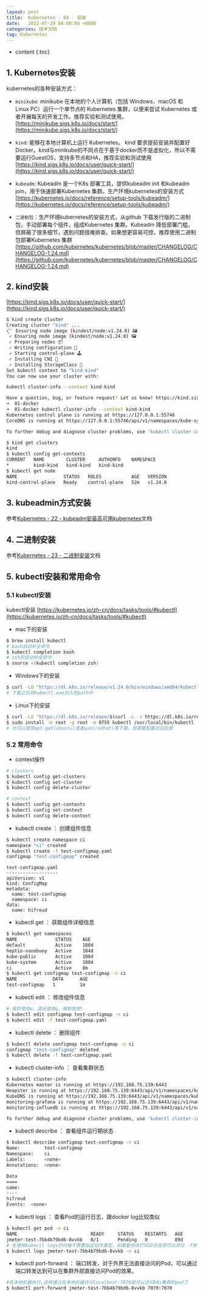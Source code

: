 ```yaml
---
layout: post
title:  Kubernetes - 04 - 安装
date:   2022-07-29 04:00:00 +0800
categories: 技术文档
tag: Kubernetes
---
```


* content
{:toc}


## 1. Kubernetes安装

kubernetes的各种安装方式：

+ `minikube`: minikube 在本地的个人计算机（包括 Windows、macOS 和 Linux PC）运行一个单节点的 Kubernetes 集群，以便来尝试 Kubernetes 或者开展每天的开发工作。推荐实验和测试使用。
[https://minikube.sigs.k8s.io/docs/start/](https://minikube.sigs.k8s.io/docs/start/)

+ `kind`: 能够在本地计算机上运行 Kubernetes。 kind 要求提前安装并配置好 Docker。kind与minikube的不同点在于基于docker而不是虚拟化，所以不需要运行GuestOS，支持多节点和HA，推荐实验和测试使用
[https://kind.sigs.k8s.io/docs/user/quick-start/](https://kind.sigs.k8s.io/docs/user/quick-start/)

+ `kubeadm`: Kubeadm 是一个K8s 部署工具，提供kubeadm init 和kubeadm join，用于快速部署Kubernetes 集群。生产环境kubernetes的安装方式
[https://kubernetes.io/docs/reference/setup-tools/kubeadm/](https://kubernetes.io/docs/reference/setup-tools/kubeadm/)

+ `二进制包`：生产环境kubernetes的安装方式，从github 下载发行版的二进制包，手动部署每个组件，组成Kubernetes 集群。Kubeadm 降低部署门槛，但屏蔽了很多细节，遇到问题很难排查。如果想更容易可控，推荐使用二进制包部署Kubernetes 集群
[https://github.com/kubernetes/kubernetes/blob/master/CHANGELOG/CHANGELOG-1.24.md](https://github.com/kubernetes/kubernetes/blob/master/CHANGELOG/CHANGELOG-1.24.md)

## 2. kind安装

[https://kind.sigs.k8s.io/docs/user/quick-start/](https://kind.sigs.k8s.io/docs/user/quick-start/)

```bash
$ kind create cluster   
Creating cluster "kind" ...
⢎⠁ Ensuring node image (kindest/node:v1.24.0) 🖼 
 ✓ Ensuring node image (kindest/node:v1.24.0) 🖼 
 ✓ Preparing nodes 📦  
 ✓ Writing configuration 📜 
 ✓ Starting control-plane 🕹️ 
 ✓ Installing CNI 🔌 
 ✓ Installing StorageClass 💾 
Set kubectl context to "kind-kind"
You can now use your cluster with:

kubectl cluster-info --context kind-kind

Have a question, bug, or feature request? Let us know! https://kind.sigs.k8s.io/#community 🙂
➜  01-docker 
➜  01-docker kubectl cluster-info --context kind-kind
Kubernetes control plane is running at https://127.0.0.1:55746
CoreDNS is running at https://127.0.0.1:55746/api/v1/namespaces/kube-system/services/kube-dns:dns/proxy

To further debug and diagnose cluster problems, use 'kubectl cluster-info dump'.

$ kind get clusters
kind
$ kubectl config get-contexts 
CURRENT   NAME        CLUSTER     AUTHINFO    NAMESPACE
*         kind-kind   kind-kind   kind-kind 
$ kubectl get node
NAME                 STATUS   ROLES           AGE   VERSION
kind-control-plane   Ready    control-plane   52m   v1.24.0
```

## 3. kubeadmin方式安装

参考[Kubernetes - 22 - kubeadm安装高可用kubernetes](https://www.hifreud.com/2022/07/29/22-kubernetes-kubeadm-installation/)文档


## 4. 二进制安装

参考[Kubernetes - 23 - 二进制安装](https://www.hifreud.com/2022/07/29/23-kubernetes-binary-installation/)文档


## 5. kubectl安装和常用命令

### 5.1 kubectl安装

kubectl安装 [https://kubernetes.io/zh-cn/docs/tasks/tools/#kubectl](https://kubernetes.io/zh-cn/docs/tasks/tools/#kubectl)

+ mac下的安装

```bash
$ brew install kubectl
# bash自动补全命令
$ kubectl completion bash
# zsh的自动补全命令
$ source <(kubectl completion zsh)
```

+ Windows下的安装

```bash
$ curl -LO "https://dl.k8s.io/release/v1.24.0/bin/windows/amd64/kubectl.exe"
# 下载之后将kubectl.exe加入到path中
```

+ Linux下的安装

```bash
$ curl -LO "https://dl.k8s.io/release/$(curl -L -s https://dl.k8s.io/release/stable.txt)/bin/linux/amd64/kubectl"
$ sudo install -o root -g root -m 0755 kubectl /usr/local/bin/kubectl
# 也可以使用apt-get(ubuntu)或者yum(redhat)等下载，但需要配置对应的源
```

### 5.2 常用命令

+ context操作

```bash
# clusters
$ kubectl config get-clusters
$ kubectl config set-cluster
$ kubectl config delete-cluster

# context
$ kubectl config get-contexts
$ kubectl config set-context
$ kubectl config delete-context
```

+ kubectl create ： 创建组件信息

```bash
$ kubectl create namespace ci
namespace "ci" created
$ kubectl create -f test-configmap.yaml
configmap "test-configmap" created
```

```
test-configmap.yaml
-------------------
apiVersion: v1
kind: ConfigMap
metadata:
  name: test-configmap
  namespace: ci
data:
  name: hifreud
```

+ kubectl get ： 获取组件详细信息

```bash
$ kubectl get namespaces
NAME              STATUS    AGE
default           Active    108d
heptio-sonobuoy   Active    104d
kube-public       Active    108d
kube-system       Active    108d
ci                Active    8m
$ kubectl get configmap test-configmap -n ci
NAME             DATA      AGE
test-configmap   1         1m
```

+ kubectl edit ： 修改组件信息

```bash
# 保存使用w，退出使用q，强制使用!
$ kubectl edit configmap test-configmap -n ci
$ kubectl edit -f test-configmap.yaml
```

+ kubectl delete ： 删除组件

```bash
$ kubectl delete configmap test-configmap -n ci
configmap "test-configmap" deleted
$ kubectl delete -f test-configmap.yaml
```

+ kubectl cluster-info ： 查看集群状态

```bash
$ kubectl cluster-info
Kubernetes master is running at https://192.168.75.139:6443
Heapster is running at https://192.168.75.139:6443/api/v1/namespaces/kube-system/services/heapster/proxy
KubeDNS is running at https://192.168.75.139:6443/api/v1/namespaces/kube-system/services/kube-dns/proxy
monitoring-grafana is running at https://192.168.75.139:6443/api/v1/namespaces/kube-system/services/monitoring-grafana/proxy
monitoring-influxdb is running at https://192.168.75.139:6443/api/v1/namespaces/kube-system/services/monitoring-influxdb/proxy

To further debug and diagnose cluster problems, use 'kubectl cluster-info dump'.
```

+ kubectl describe ： 查看组件运行期状态

```bash
$ kubectl describe configmap test-configmap -n ci
Name:         test-configmap
Namespace:    ci
Labels:       <none>
Annotations:  <none>

Data
====
name:
----
hifreud
Events:  <none>
```

+ kubectl logs ： 查看Pod的运行日志，跟docker log比较类似

```bash
$ kubectl get pod -n ci
NAME                           READY     STATUS    RESTARTS   AGE
jmeter-test-7bb4b79bd6-8vvkb   0/1       Pending   0          89d
# 在使用kubectl logs的时候不需要指定组件类型，如果要持续打印日志信息可以添加 -f参数
$ kubectl logs jmeter-test-7bb4b79bd6-8vvkb -n ci
```

+ kubectl port-forward ： 端口转发，对于外界无法直接访问的Pod，可以通过端口转发达到可以在集群外部直接访问Pod的效果。

```bash
#在本地机器执行,这样通过在本地机器访问localhost:7070就可以访问k8s集群的pod了
$ kubectl port-forward jmeter-test-7bb4b79bd6-8vvkb 7070:7070 
```
